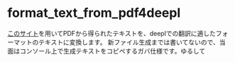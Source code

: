 # format_text_from_pdf4deepl
[このサイト](https://pdfcandy.com/jp/extract-text.htmlpdf)を用いてPDFから得られたテキストを、deeplでの翻訳に適したフォーマットのテキストに変換します。
新ファイル生成までは書いてないので、当面はコンソール上で生成テキストをコピペするガバ仕様です。ゆるして
